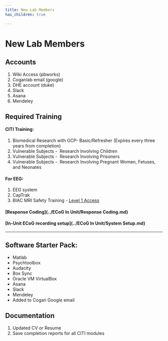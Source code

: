 ```yaml
---
title: New Lab Members
has_children: true

---
```

# New Lab Members

## Accounts

1.  Wiki Access (pbworks)
2.  Coganlab email (google)
3.  DHE account (duke) 
4.  Slack 
5.  Asana 
6.  Mendeley 

## Required Training

#### CITI Training:

   1. Biomedical Research with GCP- Basic/Refresher (Expires every three years from completion)
   2. Vulnerable Subjects -  Research Involving Children
   3. Vulnerable Subjects -  Research Involving Prisoners
   4. Vulnerable Subjects -  Research Involving Pregnant Women, Fetuses, and Neonates

#### For EEG:

   1.  EEG system
   2.  CapTrak
   3.  BIAC MRI Safety Training - [Level 1 Access](https://wiki.biac.duke.edu/biac:scanneraccess?s%5B%5D=safety&s%5B%5D=training)  

#### [Response Coding](../ECoG In Unit/Response Coding.md)
#### [In-Unit ECoG recording setup](../ECoG In Unit/System Setup.md)

---

## Software Starter Pack:

*   Matlab
*   Psychtoolbox 
*   Audacity
*   Box Sync
*   Oracle VM VirtualBox 
*   Asana
*   Slack
*   Mendeley 
*   Added to Cogan Google email

## Documentation

1.  Updated CV or Resume 
2.  Save completion reports for all CITI modules